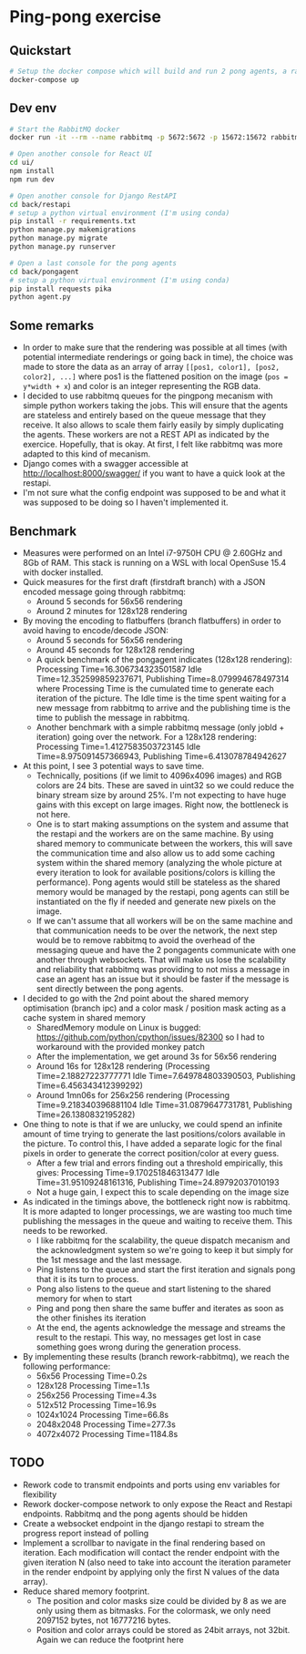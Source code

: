 # Ping-pong exercise

## Quickstart

```bash
# Setup the docker compose which will build and run 2 pong agents, a rabbitmq server, the pingpong restapi and the react frontend
docker-compose up
```

## Dev env
```bash
# Start the RabbitMQ docker
docker run -it --rm --name rabbitmq -p 5672:5672 -p 15672:15672 rabbitmq:3.11-management

# Open another console for React UI
cd ui/
npm install
npm run dev

# Open another console for Django RestAPI
cd back/restapi
# setup a python virtual environment (I'm using conda)
pip install -r requirements.txt
python manage.py makemigrations
python manage.py migrate
python manage.py runserver

# Open a last console for the pong agents
cd back/pongagent
# setup a python virtual environment (I'm using conda)
pip install requests pika
python agent.py
```

## Some remarks
- In order to make sure that the rendering was possible at all times (with potential intermediate renderings or going back in time), the choice was made to store the data as an array of array ```[[pos1, color1], [pos2, color2], ...]``` where pos1 is the flattened position on the image (```pos = y*width + x```) and color is an integer representing the RGB data.
- I decided to use rabbitmq queues for the pingpong mecanism with simple python workers taking the jobs. This will ensure that the agents are stateless and entirely based on the queue message that they receive. It also allows to scale them fairly easily by simply duplicating the agents. These workers are not a REST API as indicated by the exercice. Hopefully, that is okay. At first, I felt like rabbitmq was more adapted to this kind of mecanism.
- Django comes with a swagger accessible at [http://localhost:8000/swagger/](http://localhost:8000/swagger/) if you want to have a quick look at the restapi.
- I'm not sure what the config endpoint was supposed to be and what it was supposed to be doing so I haven't implemented it.

## Benchmark
- Measures were performed on an Intel i7-9750H CPU @ 2.60GHz and 8Gb of RAM. This stack is running on a WSL with local OpenSuse 15.4 with docker installed.
- Quick measures for the first draft (firstdraft branch) with a JSON encoded message going through rabbitmq:
  - Around 5 seconds for 56x56 rendering
  - Around 2 minutes for 128x128 rendering
- By moving the encoding to flatbuffers (branch flatbuffers) in order to avoid having to encode/decode JSON:
  - Around 5 seconds for 56x56 rendering
  - Around 45 seconds for 128x128 rendering
  - A quick benchmark of the pongagent indicates (128x128 rendering): Processing Time=16.306734323501587 Idle Time=12.352599859237671, Publishing Time=8.079994678497314 where Processing Time is the cumulated time to generate each iteration of the picture. The Idle time is the time spent waiting for a new message from rabbitmq to arrive and the publishing time is the time to publish the message in rabbitmq.
  - Another benchmark with a simple rabbitmq message (only jobId + iteration) going over the network. For a 128x128 rendering: Processing Time=1.4127583503723145 Idle Time=8.975091457366943, Publishing Time=6.413078784942627
- At this point, I see 3 potential ways to save time.
  - Technically, positions (if we limit to 4096x4096 images) and RGB colors are 24 bits. These are saved in uint32 so we could reduce the binary stream size by around 25%. I'm not expecting to have huge gains with this except on large images. Right now, the bottleneck is not here.
  - One is to start making assumptions on the system and assume that the restapi and the workers are on the same machine. By using shared memory to communicate between the workers, this will save the communication time and also allow us to add some caching system within the shared memory (analyzing the whole picture at every iteration to look for available positions/colors is killing the performance). Pong agents would still be stateless as the shared memory would be managed by the restapi, pong agents can still be instantiated on the fly if needed and generate new pixels on the image.
  - If we can't assume that all workers will be on the same machine and that communication needs to be over the network, the next step would be to remove rabbitmq to avoid the overhead of the messaging queue and have the 2 pongagents communicate with one another through websockets. That will make us lose the scalability and reliability that rabbitmq was providing to not miss a message in case an agent has an issue but it should be faster if the message is sent directly between the pong agents.
- I decided to go with the 2nd point about the shared memory optimisation (branch ipc) and a color mask / position mask acting as a cache system in shared memory
  - SharedMemory module on Linux is bugged: https://github.com/python/cpython/issues/82300 so I had to workaround with the provided monkey patch
  - After the implementation, we get around 3s for 56x56 rendering
  - Around 16s for 128x128 rendering (Processing Time=2.18827223777771 Idle Time=7.649784803390503, Publishing Time=6.456343412399292)
  - Around 1mn06s for 256x256 rendering (Processing Time=9.218340396881104 Idle Time=31.0879647731781, Publishing Time=26.1380832195282)
- One thing to note is that if we are unlucky, we could spend an infinite amount of time trying to generate the last positions/colors available in the picture. To control this, I have added a separate logic for the final pixels in order to generate the correct position/color at every guess.
  - After a few trial and errors finding out a threshold empirically, this gives: Processing Time=9.170251846313477 Idle Time=31.95109248161316, Publishing Time=24.89792037010193
  - Not a huge gain, I expect this to scale depending on the image size
- As indicated in the timings above, the bottleneck right now is rabbitmq. It is more adapted to longer processings, we are wasting too much time publishing the messages in the queue and waiting to receive them. This needs to be reworked.
  - I like rabbitmq for the scalability, the queue dispatch mecanism and the acknowledgment system so we're going to keep it but simply for the 1st message and the last message.
  - Ping listens to the queue and start the first iteration and signals pong that it is its turn to process.
  - Pong also listens to the queue and start listening to the shared memory for when to start
  - Ping and pong then share the same buffer and iterates as soon as the other finishes its iteration
  - At the end, the agents acknowledge the message and streams the result to the restapi. This way, no messages get lost in case something goes wrong during the generation process.
- By implementing these results (branch rework-rabbitmq), we reach the following performance:
  - 56x56 Processing Time=0.2s
  - 128x128 Processing Time=1.1s
  - 256x256 Processing Time=4.3s
  - 512x512 Processing Time=16.9s
  - 1024x1024 Processing Time=66.8s
  - 2048x2048 Processing Time=277.3s
  - 4072x4072 Processing Time=1184.8s

## TODO
- Rework code to transmit endpoints and ports using env variables for flexibility
- Rework docker-compose network to only expose the React and Restapi endpoints. Rabbitmq and the pong agents should be hidden
- Create a websocket endpoint in the django restapi to stream the progress report instead of polling
- Implement a scrollbar to navigate in the final rendering based on iteration. Each modification will contact the render endpoint with the given iteration N (also need to take into account the iteration parameter in the render endpoint by applying only the first N values of the data array).
- Reduce shared memory footprint.
  - The position and color masks size could be divided by 8 as we are only using them as bitmasks. For the colormask, we only need 2097152 bytes, not 16777216 bytes.
  - Position and color arrays could be stored as 24bit arrays, not 32bit. Again we can reduce the footprint here